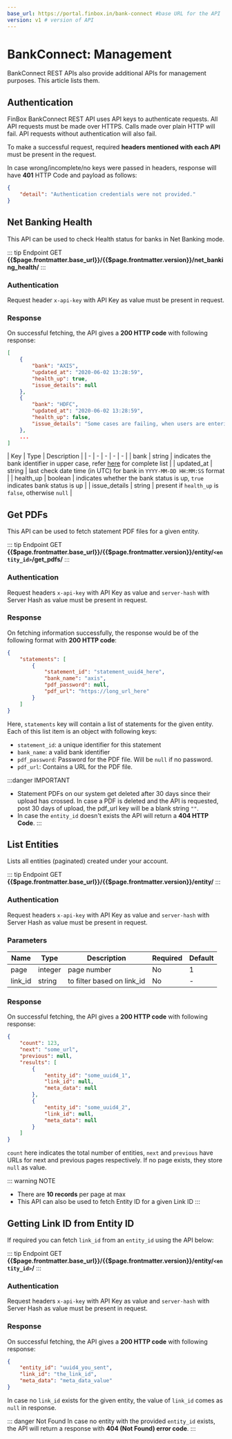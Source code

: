 ```yaml
---
base_url: https://portal.finbox.in/bank-connect #base URL for the API
version: v1 # version of API
---
```



# BankConnect: Management

BankConnect REST APIs also provide additional APIs for management purposes. This article lists them.

## Authentication

FinBox BankConnect REST API uses API keys to authenticate requests. All API requests must be made over HTTPS. Calls made over plain HTTP will fail. API requests without authentication will also fail.

To make a successful request, required **headers mentioned with each API** must be present in the request.

In case wrong/incomplete/no keys were passed in headers, response will have **401** HTTP Code and payload as follows:
```json
{
    "detail": "Authentication credentials were not provided."
}
```

## Net Banking Health
This API can be used to check Health status for banks in Net Banking mode.

::: tip Endpoint
GET **{{$page.frontmatter.base_url}}/{{$page.frontmatter.version}}/net_banking_health/**
:::

### Authentication
Request header `x-api-key` with API Key as value must be present in request.

### Response
On successful fetching, the API gives a **200 HTTP code** with following response:
```json
[
    {
        "bank": "AXIS",
        "updated_at": "2020-06-02 13:28:59",
        "health_up": true,
        "issue_details": null
    },
    {
        "bank": "HDFC",
        "updated_at": "2020-06-02 13:28:59",
        "health_up": false,
        "issue_details": "Some cases are failing, when users are entering wrong captcha"
    },
    ...
]
```

| Key | Type | Description |
| - | - | - | - | - |
| bank | string  | indicates the bank identifier in upper case, refer [here](/bank-connect/appendix.html#bank-identifiers) for complete list |
| updated_at | string | last check date time (in UTC) for bank in `YYYY-MM-DD HH:MM:SS` format |
| health_up | boolean | indicates whether the bank status is up, `true` indicates bank status is up |
| issue_details | string | present if `health_up` is `false`, otherwise `null` |

## Get PDFs
This API can be used to fetch statement PDF files for a given entity.

::: tip Endpoint
GET **{{$page.frontmatter.base_url}}/{{$page.frontmatter.version}}/entity/`<entity_id>`/get_pdfs/**
:::

### Authentication
Request headers `x-api-key` with API Key as value and `server-hash` with Server Hash as value must be present in request.

### Response
On fetching information successfully, the response would be of the following format with **200 HTTP code**:

```json
{
    "statements": [
        {
            "statement_id": "statement_uuid4_here",
            "bank_name": "axis",
            "pdf_password": null,
            "pdf_url": "https://long_url_here"
        }
    ]
}
```

Here, `statements` key will contain a list of statements for the given entity. Each of this list item is an object with following keys:

- `statement_id`: a unique identifier for this statement
- `bank_name`: a valid bank identifier
- `pdf_password`: Password for the PDF file. Will be `null` if no password.
- `pdf_url`: Contains a URL for the PDF file.

:::danger IMPORTANT
- Statement PDFs on our system get deleted after 30 days since their upload has crossed. In case a PDF is deleted and the API is requested, post 30 days of upload, the pdf_url key will be a blank string `""`.
- In case the `entity_id` doesn't exists the API will return a **404 HTTP Code**.
:::

## List Entities
Lists all entities (paginated) created under your account.

::: tip Endpoint
GET **{{$page.frontmatter.base_url}}/{{$page.frontmatter.version}}/entity/**
:::

### Authentication
Request headers `x-api-key` with API Key as value and `server-hash` with Server Hash as value must be present in request.

### Parameters
| Name | Type | Description | Required  | Default |
| - | - | - | - | - |
| page | integer  | page number | No | 1 |
| link_id | string | to filter based on link_id | No | - |

### Response
On successful fetching, the API gives a **200 HTTP code** with following response:
```json
{
    "count": 123,
    "next": "some_url",
    "previous": null,
    "results": [
        {
            "entity_id": "some_uuid4_1",
            "link_id": null,
            "meta_data": null
        },
        {
            "entity_id": "some_uuid4_2",
            "link_id": null,
            "meta_data": null
        }
    ]
}
```
`count` here indicates the total number of entities, `next` and `previous` have URLs for next and previous pages respectively. If no page exists, they store `null` as value.

::: warning NOTE
- There are **10 records** per page at max
- This API can also be used to fetch Entity ID for a given Link ID
:::

## Getting Link ID from Entity ID
If required you can fetch `link_id` from an `entity_id` using the API below:

::: tip Endpoint
GET **{{$page.frontmatter.base_url}}/{{$page.frontmatter.version}}/entity/`<entity_id>`/**
:::

### Authentication
Request headers `x-api-key` with API Key as value and `server-hash` with Server Hash as value must be present in request.

### Response
On successful fetching, the API gives a **200 HTTP code** with following response:
```json
{
    "entity_id": "uuid4_you_sent",
    "link_id": "the_link_id",
    "meta_data": "meta_data_value"
}
```
In case no `link_id` exists for the given entity, the value of `link_id` comes as `null` in response.

::: danger Not Found
In case no entity with the provided `entity_id` exists, the API will return a response with **404 (Not Found) error code**.
:::